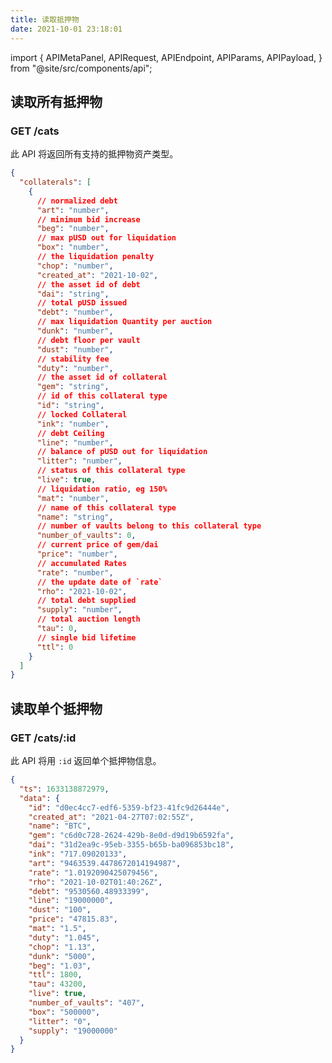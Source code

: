 ```yaml
---
title: 读取抵押物
date: 2021-10-01 23:18:01
---
```


import { APIMetaPanel, APIRequest, APIEndpoint, APIParams, APIPayload, } from "@site/src/components/api";

## 读取所有抵押物

### GET /cats

此 API 将返回所有支持的抵押物资产类型。

<APIEndpoint base="https://leaf-api.pando.im/api" url="/cats" />

<APIMetaPanel />

<APIRequest title="读取支持的资产" method="GET" isPublic base="https://leaf-api.pando.im/api" url='/cats' />

```json title="Response"
{
  "collaterals": [
    {
      // normalized debt
      "art": "number",
      // minimum bid increase
      "beg": "number",
      // max pUSD out for liquidation 
      "box": "number",
      // the liquidation penalty
      "chop": "number",
      "created_at": "2021-10-02",
      // the asset id of debt
      "dai": "string",
      // total pUSD issued
      "debt": "number",
      // max liquidation Quantity per auction
      "dunk": "number",
      // debt floor per vault
      "dust": "number",
      // stability fee
      "duty": "number",
      // the asset id of collateral
      "gem": "string",
      // id of this collateral type
      "id": "string",
      // locked Collateral
      "ink": "number",
      // debt Ceiling 
      "line": "number",
      // balance of pUSD out for liquidation
      "litter": "number",
      // status of this collateral type
      "live": true,
      // liquidation ratio, eg 150%
      "mat": "number",
      // name of this collateral type
      "name": "string",
      // number of vaults belong to this collateral type
      "number_of_vaults": 0,
      // current price of gem/dai
      "price": "number",
      // accumulated Rates
      "rate": "number",
      // the update date of `rate`
      "rho": "2021-10-02",
      // total debt supplied
      "supply": "number",
      // total auction length
      "tau": 0,
      // single bid lifetime
      "ttl": 0
    }
  ]
}
```

## 读取单个抵押物

### GET /cats/:id

此 API 将用 `:id` 返回单个抵押物信息。

<APIEndpoint base="https://leaf-api.pando.im/api" url="/cats/:id" />

<APIMetaPanel />

<APIParams p-id="the collateral id" p-id-required="{true}" />

<APIRequest title="通过ID读取单个抵押物" method="GET" isPublic base="https://leaf-api.pando.im/api" url='/cats/d0ec4cc7-edf6-5359-bf23-41fc9d26444e' />

```json title="Response"
{
  "ts": 1633138872979,
  "data": {
    "id": "d0ec4cc7-edf6-5359-bf23-41fc9d26444e",
    "created_at": "2021-04-27T07:02:55Z",
    "name": "BTC",
    "gem": "c6d0c728-2624-429b-8e0d-d9d19b6592fa",
    "dai": "31d2ea9c-95eb-3355-b65b-ba096853bc18",
    "ink": "717.09020133",
    "art": "9463539.4478672014194987",
    "rate": "1.0192090425079456",
    "rho": "2021-10-02T01:40:26Z",
    "debt": "9530560.48933399",
    "line": "19000000",
    "dust": "100",
    "price": "47815.83",
    "mat": "1.5",
    "duty": "1.045",
    "chop": "1.13",
    "dunk": "5000",
    "beg": "1.03",
    "ttl": 1800,
    "tau": 43200,
    "live": true,
    "number_of_vaults": "407",
    "box": "500000",
    "litter": "0",
    "supply": "19000000"
  }
}
```
